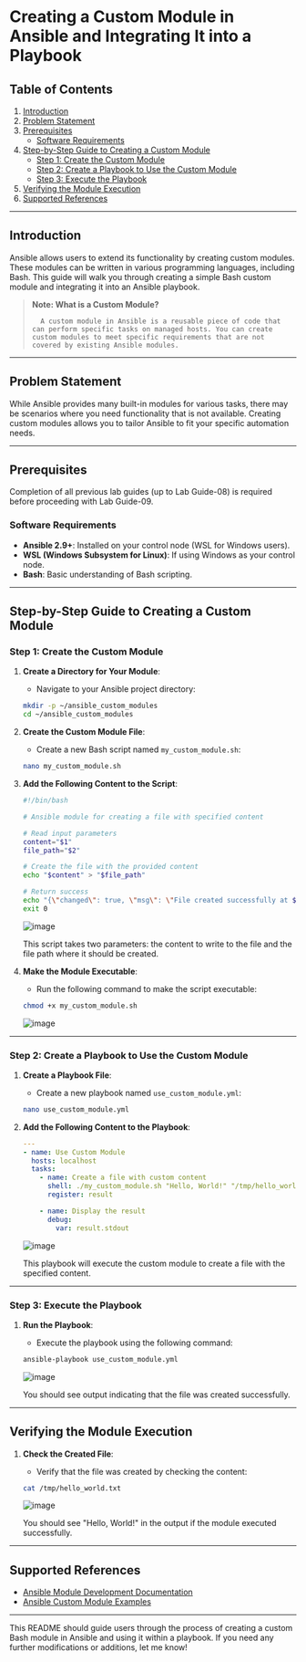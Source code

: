 # Creating a Custom Module in Ansible and Integrating It into a Playbook

## Table of Contents

1. [Introduction](#introduction)
2. [Problem Statement](#problem-statement)
3. [Prerequisites](#prerequisites)
   - [Software Requirements](#software-requirements)
4. [Step-by-Step Guide to Creating a Custom Module](#step-by-step-guide-to-creating-a-custom-module)
   - [Step 1: Create the Custom Module](#step-1-create-the-custom-module)
   - [Step 2: Create a Playbook to Use the Custom Module](#step-2-create-a-playbook-to-use-the-custom-module)
   - [Step 3: Execute the Playbook](#step-3-execute-the-playbook)
5. [Verifying the Module Execution](#verifying-the-module-execution)
6. [Supported References](#supported-references)

---

## Introduction

Ansible allows users to extend its functionality by creating custom modules. These modules can be written in various programming languages, including Bash. This guide will walk you through creating a simple Bash custom module and integrating it into an Ansible playbook.

> **Note: What is a Custom Module?**
>
>       A custom module in Ansible is a reusable piece of code that can perform specific tasks on managed hosts. You can create custom modules to meet specific requirements that are not covered by existing Ansible modules.

---

## Problem Statement

While Ansible provides many built-in modules for various tasks, there may be scenarios where you need functionality that is not available. Creating custom modules allows you to tailor Ansible to fit your specific automation needs.

---

## Prerequisites
Completion of all previous lab guides (up to Lab Guide-08) is required before proceeding with Lab Guide-09.

### Software Requirements
- **Ansible 2.9+**: Installed on your control node (WSL for Windows users).
- **WSL (Windows Subsystem for Linux)**: If using Windows as your control node.
- **Bash**: Basic understanding of Bash scripting.

---

## Step-by-Step Guide to Creating a Custom Module

### Step 1: Create the Custom Module

1. **Create a Directory for Your Module**:

   - Navigate to your Ansible project directory:

   ```bash
   mkdir -p ~/ansible_custom_modules
   cd ~/ansible_custom_modules
   ```

2. **Create the Custom Module File**:

   - Create a new Bash script named `my_custom_module.sh`:

   ```bash
   nano my_custom_module.sh
   ```

3. **Add the Following Content to the Script**:

   ```bash
   #!/bin/bash

   # Ansible module for creating a file with specified content

   # Read input parameters
   content="$1"
   file_path="$2"

   # Create the file with the provided content
   echo "$content" > "$file_path"

   # Return success
   echo "{\"changed\": true, \"msg\": \"File created successfully at $file_path\"}"
   exit 0
   ```

   ![image](../Ansible/images/ansible-52.png)

   This script takes two parameters: the content to write to the file and the file path where it should be created.

4. **Make the Module Executable**:

   - Run the following command to make the script executable:

   ```bash
   chmod +x my_custom_module.sh
   ```

   ![image](../Ansible/images/ansible-53.png)

---

### Step 2: Create a Playbook to Use the Custom Module

1. **Create a Playbook File**:

   - Create a new playbook named `use_custom_module.yml`:

   ```bash
   nano use_custom_module.yml
   ```

2. **Add the Following Content to the Playbook**:

   ```yaml
   ---
   - name: Use Custom Module
     hosts: localhost
     tasks:
       - name: Create a file with custom content
         shell: ./my_custom_module.sh "Hello, World!" "/tmp/hello_world.txt"
         register: result

       - name: Display the result
         debug:
           var: result.stdout
   ```

   ![image](../Ansible/images/ansible-54.png)

   This playbook will execute the custom module to create a file with the specified content.

---

### Step 3: Execute the Playbook

1. **Run the Playbook**:

   - Execute the playbook using the following command:

   ```bash
   ansible-playbook use_custom_module.yml
   ```

   ![image](../Ansible/images/ansible-55.png)

   You should see output indicating that the file was created successfully.

---

## Verifying the Module Execution

1. **Check the Created File**:
   - Verify that the file was created by checking the content:

   ```bash
   cat /tmp/hello_world.txt
   ```

   ![image](../Ansible/images/ansible-56.png)

   You should see "Hello, World!" in the output if the module executed successfully.

---

## Supported References

- [Ansible Module Development Documentation](https://docs.ansible.com/ansible/latest/dev_guide/collections_galaxy_meta.html)
- [Ansible Custom Module Examples](https://docs.ansible.com/ansible/latest/dev_guide/collections_galaxy_meta.html#creating-modules)

---

This README should guide users through the process of creating a custom Bash module in Ansible and using it within a playbook. If you need any further modifications or additions, let me know!